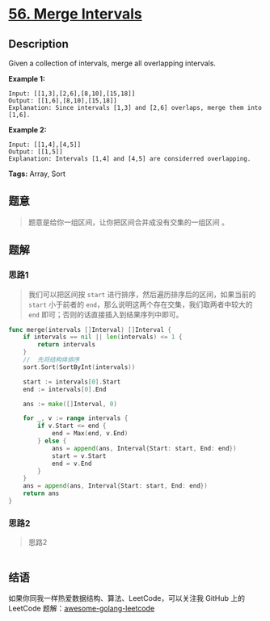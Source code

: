 # [56. Merge Intervals][title]

## Description

Given a collection of intervals, merge all overlapping intervals.

**Example 1:**

```
Input: [[1,3],[2,6],[8,10],[15,18]]
Output: [[1,6],[8,10],[15,18]]
Explanation: Since intervals [1,3] and [2,6] overlaps, merge them into [1,6].
```

**Example 2:**

```
Input: [[1,4],[4,5]]
Output: [[1,5]]
Explanation: Intervals [1,4] and [4,5] are considerred overlapping.
```

**Tags:** Array, Sort

## 题意
>题意是给你一组区间，让你把区间合并成没有交集的一组区间    。

## 题解

### 思路1
> 我们可以把区间按 `start` 进行排序，然后遍历排序后的区间，如果当前的 `start` 小于前者的 `end`，那么说明这两个存在交集，我们取两者中较大的 `end` 即可；否则的话直接插入到结果序列中即可。

```go
func merge(intervals []Interval) []Interval {
	if intervals == nil || len(intervals) <= 1 {
		return intervals
	}
	//	先将结构体排序
	sort.Sort(SortByInt(intervals))

	start := intervals[0].Start
	end := intervals[0].End

	ans := make([]Interval, 0)

	for _, v := range intervals {
		if v.Start <= end {
			end = Max(end, v.End)
		} else {
			ans = append(ans, Interval{Start: start, End: end})
			start = v.Start
			end = v.End
		}
	}
	ans = append(ans, Interval{Start: start, End: end})
	return ans
}
```

### 思路2
> 思路2
```go

```

## 结语

如果你同我一样热爱数据结构、算法、LeetCode，可以关注我 GitHub 上的 LeetCode 题解：[awesome-golang-leetcode][me]

[title]: https://leetcode.com/problems/two-sum/description/
[me]: https://github.com/kylesliu/awesome-golang-leetcode

